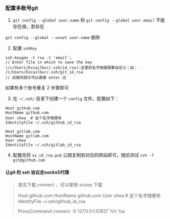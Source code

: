 ### 配置多账号git

1. `git config --global user.name` 和 `git config --global user.email` 不能存在值，若存在

`git config --global --unset user.name` 删除

2. 配置 `sshKey` 

```
ssh-keygen -t rsa -C 'email';
// Enter file in which to save the key (/c/Users/Excailbur/.ssh/id_rsa):这里的名字根据需要自定义；如：
/c/Users/Excailbur/.ssh/git_id_rsa
// 后面的提示可以直接 enter 过
```

如果有多个账号重复 2 步骤即可

3. 在 `~/.ssh/` 目录下创建一个 `config` 文件，配置如下：

```
Host github.com
HostName github.com
User shea  # 这个名字随便命
IdentityFile ~/.ssh/github_id_rsa

Host gitlab.com
HostName gitlab.com
User shea
IdentityFile ~/.ssh/gitlab_id_rsa
```

4. 配置完将 `xx_id_rsa.pub` 公钥复制到对应的网站即可，随后测试 `ssh -T git@github.com`

#### 让git 的 ssh 协议走socks5代理

> 首先下载 connect ，可以使用 scoop 下载
>
> Host github.com
> 	HostName github.com
> 	User shea  # 这个名字随便命
> 	IdentityFile ~/.ssh/github_id_rsa
>
> ProxyCommand connect -S 127.0.0.1:51837 %h %p